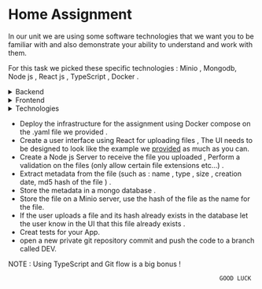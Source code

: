 # Home Assignment


In our unit we are using some software technologies that we want you to be familiar with and also demonstrate your ability to understand and work with them.

For this task we picked these specific technologies :  Minio , Mongodb, Node js , React js , TypeScript , Docker .

<details>
  <summary>Backend</summary>

  content

</details>
<details>
  <summary>Frontend</summary>

  content

</details>

<details>
  <summary>Technologies</summary>

  Minio, 
  Mongodb, 
  Node js ,
  React js , 
  TypeScript , 
  Docker

</details>


 - Deploy the infrastructure for the assignment  using Docker compose on the .yaml file we provided . 
 - Create a user interface using React  for uploading files , The UI needs to be designed to look like the example we [provided](https://www.figma.com/file/d8dGyuJIbrbdJzEN0l3lSI/%D7%A4%D7%A8%D7%95%D7%99%D7%A7%D7%98-%D7%A2%D7%99%D7%A6%D7%95%D7%91-%D7%9E%D7%A8%D7%A5-2024?type=design&node-id=0-1&mode=design) as much as you can.
 - Create a Node js Server to receive the file you uploaded , Perform a validation on the files (only allow certain file extensions etc…) .
 - Extract metadata from the file (such as :  name , type , size , creation date, md5 hash of the file  ) .
 - Store the metadata in a mongo database . 
 - Store the file on a Minio server, use the hash of the file as the name for the file.
 - If the user uploads a file and its hash already exists in the database let the user know in the UI that this file already exists . 
 - Creat tests for your App. 
 - open a new private git repository commit and push the code to a branch called DEV. 

NOTE :  Using TypeScript and Git flow is a big bonus !

                                                                GOOD LUCK 
